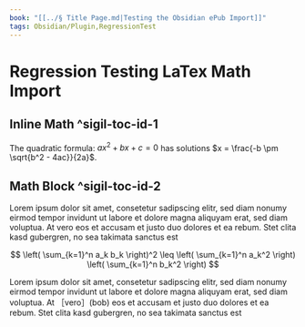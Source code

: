 ```yaml
---
book: "[[../§ Title Page.md|Testing the Obsidian ePub Import]]"
tags: Obsidian/Plugin,RegressionTest
---
```


# Regression Testing LaTex Math Import

## Inline Math ^sigil-toc-id-1

The quadratic formula: $ax^2 + bx + c = 0$ has solutions $x = \frac{-b \pm \sqrt{b^2 - 4ac}}{2a}$.

## Math Block ^sigil-toc-id-2

Lorem ipsum dolor sit amet, consetetur sadipscing elitr, sed diam nonumy eirmod tempor invidunt ut labore et dolore magna aliquyam erat, sed diam voluptua. At vero eos et accusam et justo duo dolores et ea rebum. Stet clita kasd gubergren, no sea takimata sanctus est

$$ \left( \sum_{k=1}^n a_k b_k \right)^2 \leq \left( \sum_{k=1}^n a_k^2 \right) \left( \sum_{k=1}^n b_k^2 \right) $$

Lorem ipsum dolor sit amet, consetetur sadipscing elitr, sed diam nonumy eirmod tempor invidunt ut labore et dolore magna aliquyam erat, sed diam voluptua. At ［vero］(bob) eos et accusam et justo duo dolores et ea rebum. Stet clita kasd gubergren, no sea takimata sanctus est
